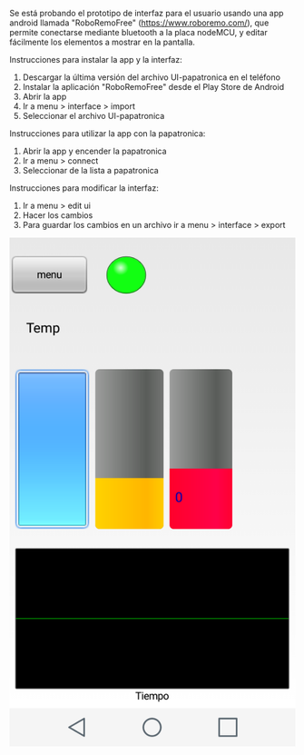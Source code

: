 Se está probando el prototipo de interfaz para el usuario usando una app android llamada "RoboRemoFree" (https://www.roboremo.com/), que permite conectarse mediante bluetooth a la placa nodeMCU, y editar fácilmente los elementos a mostrar en la pantalla.

Instrucciones para instalar la app y la interfaz:
1. Descargar la última versión del archivo UI-papatronica en el teléfono
2. Instalar la aplicación "RoboRemoFree" desde el Play Store de Android
3. Abrir la app
4. Ir a menu > interface > import
5. Seleccionar el archivo UI-papatronica

Instrucciones para utilizar la app con la papatronica:
1. Abrir la app y encender la papatronica
2. Ir a menu > connect
3. Seleccionar de la lista a papatronica

Instrucciones para modificar la interfaz:
1. Ir a menu > edit ui
2. Hacer los cambios
3. Para guardar los cambios en un archivo ir a menu > interface > export

![screenshot](https://raw.githubusercontent.com/ecoagrotec/papatronica/master/app/UI-papatronica1-screenshot.png)
